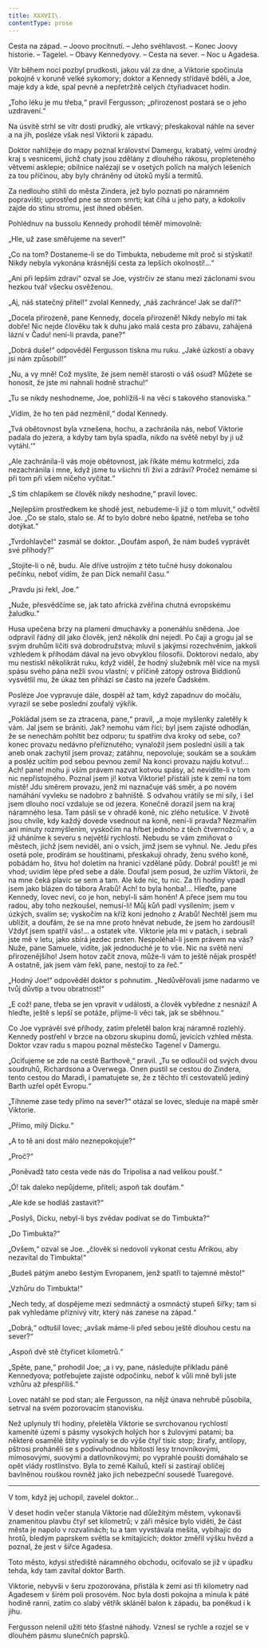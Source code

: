 ```yaml
---
title: XXXVII\.
contentType: prose
---
```


<section>

Cesta na západ. – Joovo procitnutí. – Jeho svéhlavost. – Konec Joovy historie. – Tagelel. – Obavy Kennedyovy. – Cesta na sever. – Noc u Agadesa.

Vítr během noci pozbyl prudkosti, jakou vál za dne, a Viktorie spočinula pokojně v koruně velké sykomory; doktor a Kennedy střídavě bděli, a Joe, maje kdy a kde, spal pevně a nepřetržitě celých čtyřiadvacet hodin.

„Toho léku je mu třeba,“ pravil Fergusson; „přirozenost postará se o jeho uzdravení.“

Na úsvitě strhl se vítr dosti prudký, ale vrtkavý; přeskakoval náhle na sever a na jih, posléze však nesl Viktorii k západu.

Doktor nahlížeje do mapy poznal království Damergu, krabatý, velmi úrodný kraj s vesnicemi, jichž chaty jsou zdělány z dlouhého rákosu, propleteného větvemi asklepie; obilnice nalézají se v osetých polích na malých lešeních za tou příčinou, aby byly chráněny od útoků myší a termitů.

Za nedlouho stihli do města Zindera, jež bylo poznati po náramném popravišti; uprostřed pne se strom smrti; kat číhá u jeho paty, a kdokoliv zajde do stínu stromu, jest ihned oběšen.

Pohlédnuv na bussolu Kennedy prohodil téměř mimovolně:

„Hle, už zase směřujeme na sever!“

„Co na tom? Dostaneme-li se do Timbukta, nebudeme mít proč si stýskati! Nikdy nebyla vykonána krásnější cesta za lepších okolností!…“

„Ani při lepším zdraví“ ozval se Joe, vystrčiv ze stanu mezi záclonami svou hezkou tvář všecku osvěženou.

„Aj, náš statečný přítel!“ zvolal Kennedy, „náš zachránce! Jak se daří?“

„Docela přirozeně, pane Kennedy, docela přirozeně! Nikdy nebylo mi tak dobře! Nic nejde člověku tak k duhu jako malá cesta pro zábavu, zahájená lázní v Čadu! není-li pravda, pane?“

„Dobrá duše!“ odpověděl Fergusson tiskna mu ruku. „Jaké úzkosti a obavy jsi nám způsobil!“

„Nu, a vy mně! Což myslíte, že jsem neměl starosti o váš osud? Můžete se honosit, že jste mi nahnali hodně strachu!“

„Tu se nikdy neshodneme, Joe, pohlížíš-li na věci s takového stanoviska.“

„Vidím, že ho ten pád nezměnil,“ dodal Kennedy.

„Tvá obětovnost byla vznešena, hochu, a zachránila nás, neboť Viktorie padala do jezera, a kdyby tam byla spadla, nikdo na světě nebyl by ji už vytáhl.‘“

„Ale zachránila-li vás moje obětovnost, jak říkáte mému kotrmelci, zda nezachránila i mne, když jsme tu všichni tři živi a zdrávi? Pročež nemáme si při tom při všem ničeho vyčítat.“

„S tím chlapíkem se člověk nikdy neshodne,“ pravil lovec.

„Nejlepším prostředkem ke shodě jest, nebudeme-li již o tom mluvit,“ odvětil Joe. „Co se stalo, stalo se. Ať to bylo dobré nebo špatné, netřeba se toho dotýkat.“

„Tvrdohlavče!“ zasmál se doktor. „Doufám aspoň, že nám budeš vyprávět své příhody?“

„Stojíte-li o ně, budu. Ale dříve ustrojím z této tučné husy dokonalou pečínku, neboť vidím, že pan Dick nemařil času.“

„Pravdu jsi řekl, Joe.“

„Nuže, přesvědčíme se, jak tato africká zvěřina chutná evropskému žaludku.“

Husa upečena brzy na plameni dmuchavky a ponenáhlu snědena. Joe odpravil řádný díl jako člověk, jenž několik dní nejedl. Po čaji a grogu jal se svým druhům líčiti svá dobrodružstva; mluvil s jakýmsi rozechvěním, jakkoli vzhledem k příhodám dával na jevo obvyklou filosofii. Doktorovi nedalo, aby mu nestiskl několikrát ruku, když viděl, že hodný služebník měl více na mysli spásu svého pána nežli svou vlastní; v příčině zátopy ostrova Biddionů vysvětlil mu, že úkaz ten přihází se často na jezeře Čadském.

Posléze Joe vypravuje dále, dospěl až tam, když zapadnuv do močálu, vyrazil se sebe poslední zoufalý výkřik.

„Pokládal jsem se za ztracena, pane,“ pravil, „a moje myšlenky zaletěly k vám. Jal jsem se brániti. Jak? nemohu vám říci; byl jsem zajisté odhodlán, že se nenechám pohltit bez odporu; tu spatřím dva kroky od sebe, co? konec provazu nedávno přeříznutého; vynaložil jsem poslední úsilí a tak aneb onak zachytil jsem provaz; zatáhnu, nepovoluje; soukám se a soukám a posléz ucítím pod sebou pevnou zemi! Na konci provazu najdu kotvu!… Ach! pane! mohu ji vším právem nazvat kotvou spásy, ač nevidíte-li v tom nic nepřístojného. Poznal jsem ji! kotva Viktorie! přistáli jste k zemi na tom místě! Jdu směrem provazu, jenž mi naznačuje váš směr, a po novém namáhání vyvleku se nadobro z bahniště. S odvahou vrátily se mi síly, i šel jsem dlouho nocí vzdaluje se od jezera. Konečně dorazil jsem na kraj náramného lesa. Tam pásli se v ohradě koně, nic zlého netušíce. V životě jsou chvíle, kdy každý dovede vsednout na koně, není-li pravda? Nezmařím ani minuty rozmýšlením, vyskočím na hřbet jednoho z těch čtvernožců v, a již uháníme k severu s největší rychlostí. Nebudu se vám zmiňovat o městech, jichž jsem neviděl, ani o vsích, jimž jsem se vyhnul. Ne. Jedu přes osetá pole, prodírám se houštinami, přeskakuji ohrady, ženu svého koně, pobádám ho, štvu ho! doletím na hranici vzdělané půdy. Dobrá! poušť! je mi vhod; uvidím lépe před sebe a dále. Doufal jsem posud, že uzřím Viktorii, že na mne čeká plavíc se sem a tam. Ale kde nic, tu nic. Za tři hodiny vpadl jsem jako blázen do tábora Arabů! Ach! to byla honba!… Hleďte, pane Kennedy, lovec neví, co je hon, nebyl-li sám honěn! A přece jsem mu tou radou, aby toho nezkoušel, nemusí-li! Můj kůň padl vysílením; jsem v úzkých, svalím se; vyskočím na kříž koni jednoho z Arabů! Nechtěl jsem mu ublížit, a doufám, že se na mne proto hněvat nebude, že jsem ho zardousil! Vždyť jsem spatřil vás!… a ostatek víte. Viktorie jela mi v patách, i sebrali jste mě v letu, jako sbírá jezdec prsten. Nespoléhal-li jsem právem na vás? Nuže, pane Samuele, vidíte, jak jednoduché je to vše. Nic na světě není přirozenějšího! Jsem hotov začít znova, může-li vám to ještě nějak prospět! A ostatně, jak jsem vám řekl, pane, nestojí to za řeč.“

„Hodný Joe!“ odpověděl doktor s pohnutím. „Nedůvěřovali jsme nadarmo ve tvůj důvtip a tvou obratnost!“

„E což! pane, třeba se jen vpravit v události, a člověk vybředne z nesnází! A hleďte, ještě s lepší se potáže, přijme-li věci tak, jak se sběhnou.“

Co Joe vyprávěl své příhody, zatím přeletěl balon kraj náramně rozlehlý. Kennedy postřehl v brzce na obzoru skupinu domů, jevících vzhled města. Doktor vzav radu s mapou poznal městečko Tagenel v Damergu.

„Ociťujeme se zde na cestě Barthově,“ pravil. „Tu se odloučil od svých dvou soudruhů, Richardsona a Overwega. Onen pustil se cestou do Zindera, tento cestou do Maradi, i pamatujete se, že z těchto tří cestovatelů jediný Barth uzřel opět Evropu.“

„Tíhneme zase tedy přímo na sever?“ otázal se lovec, sleduje na mapě směr Viktorie.

„Přímo, milý Dicku.“

„A to tě ani dost málo neznepokojuje?“

„Proč?“

„Poněvadž tato cesta vede nás do Tripolisa a nad velikou poušť.“

„Ó! tak daleko nepůjdeme, příteli; aspoň tak doufám.“

„Ale kde se hodláš zastavit?“

„Poslyš, Dicku, nebyl-li bys zvědav podívat se do Timbukta?“

„Do Timbukta?“

„Ovšem,“ ozval se Joe. „člověk si nedovolí vykonat cestu Afrikou, aby nezavítal do Timbukta!“

„Budeš pátým anebo šestým Evropanem, jenž spatří to tajemné město!“

„Vzhůru do Timbukta!“

„Nech tedy, ať dospějeme mezi sedmnáctý a osmnáctý stupeň šířky; tam si pak vyhledáme příznivý vítr, který nás zanese na západ.“

„Dobrá,“ odtušil lovec; „avšak máme-li před sebou ještě dlouhou cestu na sever?“

„Aspoň dvě stě čtyřicet kilometrů.“

„Spěte, pane,“ prohodil Joe; „a i vy, pane, následujte příkladu páně Kennedyova; potřebujete zajisté odpočinku, neboť k vůli mně byli jste vzhůru až přespříliš.“

Lovec natáhl se pod stan; ale Fergusson, na nějž únava nehrubě působila, setrval na svém pozorovacím stanovisku.

Než uplynuly tři hodiny, přeletěla Viktorie se svrchovanou rychlostí kamenité území s pásmy vysokých holých hor s žulovými patami; ba některé osamělé štíty vypínaly se do výše čtyř tisíc stop; žirafy, antilopy, pštrosi proháněli se s podivuhodnou hbitostí lesy trnovníkovými, mimosovými, suovými a datlovníkovými; po vyprahlé poušti domáhalo se opět vlády rostlinstvo. Byla to země Kailuů, kteří si zastírají obličej bavlněnou rouškou rovněž jako jich nebezpeční sousedé Tuaregové.

* * *

V tom, když jej uchopil, zavelel doktor…

V deset hodin večer stanula Viktorie nad důležitým městem, vykonavši znamenitou plavbu čtyř set kilometrů; v záři měsíce bylo viděti, že část města je napolo v rozvalinách; tu a tam vyvstávala mešita, vybíhajíc do hrotů, bledým paprskem světla se kmitajících; doktor změřil výšku hvězd a poznal, že jest v šířce Agadesa.

Toto město, kdysi střediště náramného obchodu, ociťovalo se již v úpadku tehda, kdy tam zavítal doktor Barth.

Viktorie, nebyvši v šeru zpozorována, přistála k zemi asi tři kilometry nad Agadesem v širém poli prosovém. Noc byla dosti pokojna a minula k páté hodině ranní, zatím co slabý větřík skláněl balon k západu, ba poněkud i k jihu.

Fergusson nelenil užiti této šťastné náhody. Vznesl se rychle a rozjel se v dlouhém pásmu slunečních paprsků.

</section>
